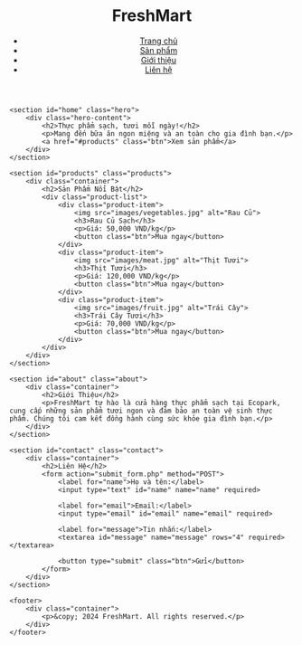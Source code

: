 <!DOCTYPE html>
<html lang="en">
<head>
    <meta charset="UTF-8">
    <meta name="viewport" content="width=device-width, initial-scale=1.0">
    <title>FreshMart - Cửa Hàng Thực Phẩm</title>
    <link rel="stylesheet" href="styles.css">
</head>
<body>
    <header>
        <div class="container">
            <h1>FreshMart</h1>
            <nav>
                <ul>
                    <li><a href="#home">Trang chủ</a></li>
                    <li><a href="#products">Sản phẩm</a></li>
                    <li><a href="#about">Giới thiệu</a></li>
                    <li><a href="#contact">Liên hệ</a></li>
                </ul>
            </nav>
        </div>
    </header>

    <section id="home" class="hero">
        <div class="hero-content">
            <h2>Thực phẩm sạch, tươi mỗi ngày!</h2>
            <p>Mang đến bữa ăn ngon miệng và an toàn cho gia đình bạn.</p>
            <a href="#products" class="btn">Xem sản phẩm</a>
        </div>
    </section>

    <section id="products" class="products">
        <div class="container">
            <h2>Sản Phẩm Nổi Bật</h2>
            <div class="product-list">
                <div class="product-item">
                    <img src="images/vegetables.jpg" alt="Rau Củ">
                    <h3>Rau Củ Sạch</h3>
                    <p>Giá: 50,000 VND/kg</p>
                    <button class="btn">Mua ngay</button>
                </div>
                <div class="product-item">
                    <img src="images/meat.jpg" alt="Thịt Tươi">
                    <h3>Thịt Tươi</h3>
                    <p>Giá: 120,000 VND/kg</p>
                    <button class="btn">Mua ngay</button>
                </div>
                <div class="product-item">
                    <img src="images/fruit.jpg" alt="Trái Cây">
                    <h3>Trái Cây Tươi</h3>
                    <p>Giá: 70,000 VND/kg</p>
                    <button class="btn">Mua ngay</button>
                </div>
            </div>
        </div>
    </section>

    <section id="about" class="about">
        <div class="container">
            <h2>Giới Thiệu</h2>
            <p>FreshMart tự hào là cửa hàng thực phẩm sạch tại Ecopark, cung cấp những sản phẩm tươi ngon và đảm bảo an toàn vệ sinh thực phẩm. Chúng tôi cam kết đồng hành cùng sức khỏe gia đình bạn.</p>
        </div>
    </section>

    <section id="contact" class="contact">
        <div class="container">
            <h2>Liên Hệ</h2>
            <form action="submit_form.php" method="POST">
                <label for="name">Họ và tên:</label>
                <input type="text" id="name" name="name" required>

                <label for="email">Email:</label>
                <input type="email" id="email" name="email" required>

                <label for="message">Tin nhắn:</label>
                <textarea id="message" name="message" rows="4" required></textarea>

                <button type="submit" class="btn">Gửi</button>
            </form>
        </div>
    </section>

    <footer>
        <div class="container">
            <p>&copy; 2024 FreshMart. All rights reserved.</p>
        </div>
    </footer>
</body>
</html>
